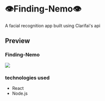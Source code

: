 # 👁Finding-Nemo👁
A facial recognition app built using Clarifai's api

## Preview 
 <div className="project">
            <h3>Finding-Nemo</h3>
            <a href="https://objective-lamarr-9cce06.netlify.com">
              <img src="https://media.giphy.com/media/UqdVnBSiryYmorrP0v/giphy.gif" />
            </a>
          </div>
          
### technologies used
- React
- Node.js 
          
          
